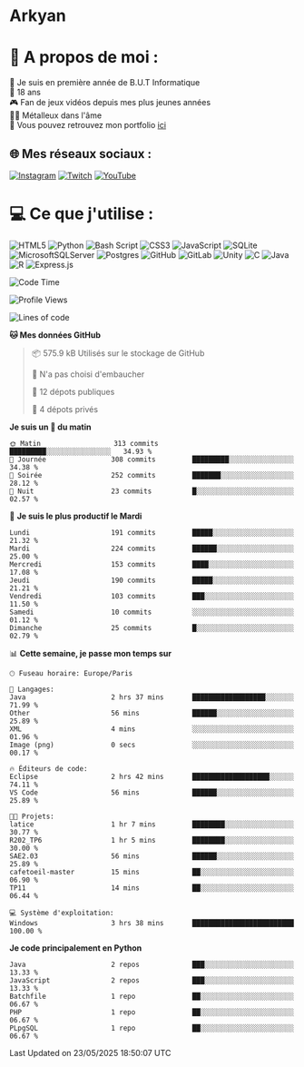 # Arkyan
 # 💫 A propos de moi :
📖 Je suis en première année de B.U.T Informatique  
🎂 18 ans  
🎮 Fan de jeux vidéos depuis mes plus jeunes années  
🤘🏻 Métalleux dans l'âme  
📕 Vous pouvez retrouvez mon portfolio [ici](https://arkyanportfolio.netlify.app/)

## 🌐 Mes réseaux sociaux :
[![Instagram](https://img.shields.io/badge/Instagram-%23E4405F.svg?logo=Instagram&logoColor=white)](https://instagram.com/arkyan25) [![Twitch](https://img.shields.io/badge/Twitch-%239146FF.svg?logo=Twitch&logoColor=white)](https://twitch.tv/arkyan_) [![YouTube](https://img.shields.io/badge/YouTube-%23FF0000.svg?logo=YouTube&logoColor=white)](https://youtube.com/@arkyan_) 

# 💻 Ce que j'utilise :
![HTML5](https://img.shields.io/badge/html5-%23E34F26.svg?style=for-the-badge&logo=html5&logoColor=white) ![Python](https://img.shields.io/badge/python-3670A0?style=for-the-badge&logo=python&logoColor=ffdd54) ![Bash Script](https://img.shields.io/badge/bash_script-%23121011.svg?style=for-the-badge&logo=gnu-bash&logoColor=white) ![CSS3](https://img.shields.io/badge/css3-%231572B6.svg?style=for-the-badge&logo=css3&logoColor=white) ![JavaScript](https://img.shields.io/badge/javascript-%23323330.svg?style=for-the-badge&logo=javascript&logoColor=%23F7DF1E) ![SQLite](https://img.shields.io/badge/sqlite-%2307405e.svg?style=for-the-badge&logo=sqlite&logoColor=white) ![MicrosoftSQLServer](https://img.shields.io/badge/Microsoft%20SQL%20Server-CC2927?style=for-the-badge&logo=microsoft%20sql%20server&logoColor=white) ![Postgres](https://img.shields.io/badge/postgres-%23316192.svg?style=for-the-badge&logo=postgresql&logoColor=white) ![GitHub](https://img.shields.io/badge/github-%23121011.svg?style=for-the-badge&logo=github&logoColor=white) ![GitLab](https://img.shields.io/badge/gitlab-%23181717.svg?style=for-the-badge&logo=gitlab&logoColor=white) ![Unity](https://img.shields.io/badge/unity-%23000000.svg?style=for-the-badge&logo=unity&logoColor=white)  ![C](https://img.shields.io/badge/c-%2300599C.svg?style=for-the-badge&logo=c&logoColor=white) ![Java](https://img.shields.io/badge/java-%23ED8B00.svg?style=for-the-badge&logo=openjdk&logoColor=white) ![R](https://img.shields.io/badge/r-%23276DC3.svg?style=for-the-badge&logo=r&logoColor=white) ![Express.js](https://img.shields.io/badge/express.js-%23404d59.svg?style=for-the-badge&logo=express&logoColor=%2361DAFB)

<!--START_SECTION:waka-->
![Code Time](http://img.shields.io/badge/Code%20Time-343%20hrs%2056%20mins-blue)

![Profile Views](http://img.shields.io/badge/Vues%20du%20profil-0-blue)

![Lines of code](https://img.shields.io/badge/Depuis%20Hello%20World%2C%20j%27ai%20%C3%A9crit-3.9%20million%20Lignes%20de%20code-blue)

**🐱 Mes données GitHub** 

> 📦 575.9 kB Utilisés sur le stockage de GitHub 
 > 
> 🚫 N'a pas choisi d'embaucher
 > 
> 📜 12 dépots publiques 
 > 
> 🔑 4 dépots privés 
 > 
**Je suis un 🐤 du matin** 

```text
🌞 Matin                  313 commits         █████████░░░░░░░░░░░░░░░░   34.93 % 
🌆 Journée                308 commits         █████████░░░░░░░░░░░░░░░░   34.38 % 
🌃 Soirée                 252 commits         ███████░░░░░░░░░░░░░░░░░░   28.12 % 
🌙 Nuit                   23 commits          █░░░░░░░░░░░░░░░░░░░░░░░░   02.57 % 
```
📅 **Je suis le plus productif le Mardi** 

```text
Lundi                    191 commits         █████░░░░░░░░░░░░░░░░░░░░   21.32 % 
Mardi                    224 commits         ██████░░░░░░░░░░░░░░░░░░░   25.00 % 
Mercredi                 153 commits         ████░░░░░░░░░░░░░░░░░░░░░   17.08 % 
Jeudi                    190 commits         █████░░░░░░░░░░░░░░░░░░░░   21.21 % 
Vendredi                 103 commits         ███░░░░░░░░░░░░░░░░░░░░░░   11.50 % 
Samedi                   10 commits          ░░░░░░░░░░░░░░░░░░░░░░░░░   01.12 % 
Dimanche                 25 commits          █░░░░░░░░░░░░░░░░░░░░░░░░   02.79 % 
```


📊 **Cette semaine, je passe mon temps sur** 

```text
🕑︎ Fuseau horaire: Europe/Paris

💬 Langages: 
Java                     2 hrs 37 mins       ██████████████████░░░░░░░   71.99 % 
Other                    56 mins             ██████░░░░░░░░░░░░░░░░░░░   25.89 % 
XML                      4 mins              ░░░░░░░░░░░░░░░░░░░░░░░░░   01.96 % 
Image (png)              0 secs              ░░░░░░░░░░░░░░░░░░░░░░░░░   00.17 % 

🔥 Éditeurs de code: 
Eclipse                  2 hrs 42 mins       ███████████████████░░░░░░   74.11 % 
VS Code                  56 mins             ██████░░░░░░░░░░░░░░░░░░░   25.89 % 

🐱‍💻 Projets: 
latice                   1 hr 7 mins         ████████░░░░░░░░░░░░░░░░░   30.77 % 
R202_TP6                 1 hr 5 mins         ████████░░░░░░░░░░░░░░░░░   30.00 % 
SAE2.03                  56 mins             ██████░░░░░░░░░░░░░░░░░░░   25.89 % 
cafetoeil-master         15 mins             ██░░░░░░░░░░░░░░░░░░░░░░░   06.90 % 
TP11                     14 mins             ██░░░░░░░░░░░░░░░░░░░░░░░   06.44 % 

💻 Système d'exploitation: 
Windows                  3 hrs 38 mins       █████████████████████████   100.00 % 
```

**Je code principalement en Python** 

```text
Java                     2 repos             ███░░░░░░░░░░░░░░░░░░░░░░   13.33 % 
JavaScript               2 repos             ███░░░░░░░░░░░░░░░░░░░░░░   13.33 % 
Batchfile                1 repo              ██░░░░░░░░░░░░░░░░░░░░░░░   06.67 % 
PHP                      1 repo              ██░░░░░░░░░░░░░░░░░░░░░░░   06.67 % 
PLpgSQL                  1 repo              ██░░░░░░░░░░░░░░░░░░░░░░░   06.67 % 
```




 Last Updated on 23/05/2025 18:50:07 UTC
<!--END_SECTION:waka-->

<!--START_SECTION:SHOW_PROJECTS-->
<!--END_SECTION:SHOW_PROJECTS-->

<!--START_SECTION:SHOW_LINES_OF_CODE-->
<!--END_SECTION:SHOW_LINES_OF_CODE-->

<!--START_SECTION:SHOW_TOTAL_CODE_TIME-->
<!--END_SECTION:SHOW_TOTAL_CODE_TIME-->

<!--START_SECTION:SHOW_PROFILE_VIEWS-->
<!--END_SECTION:SHOW_PROFILE_VIEWS-->

<!--START_SECTION:SHOW_COMMIT-->
<!--END_SECTION:SHOW_COMMIT-->

<!--START_SECTION:SHOW_DAYS_OF_WEEK-->
<!--END_SECTION:SHOW_DAYS_OF_WEEK-->

<!--START_SECTION:SHOW_LANGUAGE-->
<!--END_SECTION:SHOW_LANGUAGE-->

<!--START_SECTION:SHOW_TIMEZONE-->
<!--END_SECTION:SHOW_TIMEZONE-->

<!--START_SECTION:SHOW_LANGUAGE_PER_REPO-->
<!--END_SECTION:SHOW_LANGUAGE_PER_REPO-->

<!--START_SECTION:SHOW_SHORT_INFO-->
<!--END_SECTION:SHOW_SHORT_INFO-->
